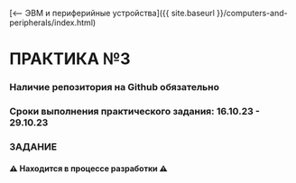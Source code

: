 [⟵ ЭВМ и периферийные устройства]({{ site.baseurl }}/computers-and-peripherals/index.html)

# **ПРАКТИКА №3**

### **Наличие репозитория на Github обязательно**

### **Сроки выполнения практического задания: 16.10.23 - 29.10.23**

### **ЗАДАНИЕ**

#### ⚠️ **Находится в процессе разработки** ⚠️
